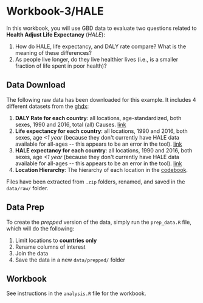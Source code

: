 # Workbook-3/HALE

In this workbook, you will use GBD data to evaluate two questions related to **Health Adjust Life Expectancy** (_HALE_):

1. How do HALE, life expectancy, and DALY rate compare? What is the meaning of these differences?
2. As people live longer, do they live healthier lives (i.e., is a smaller fraction of life spent in poor health)?

## Data Download
The following raw data has been downloaded for this example. It includes 4 different datasets from the [ghdx](http://ghdx.healthdata.org/gbd-results-tool):

1. **DALY Rate for each country**: all locations, age-standardized, both sexes, 1990 and 2016, total (all) Causes. [link](http://ghdx.healthdata.org/gbd-results-tool?params=gbd-api-2016-permalink/6f5916d248678e32b200c85a5b703604)
2. **Life expectancy for each country**: all locations, 1990 and 2016, both sexes, age _<1 year_ (because they don't currently have HALE data available for all-ages -- this appears to be an error in the tool). [link](http://ghdx.healthdata.org/gbd-results-tool?params=gbd-api-2016-permalink/d2eee117ba65fdba96c982622318a07d)
3. **HALE expectancy for each country**: all locations, 1990 and 2016, both sexes, age _<1 year_ (because they don't currently have HALE data available for all-ages -- this appears to be an error in the tool). [link](http://ghdx.healthdata.org/gbd-results-tool?params=gbd-api-2016-permalink/15ca56930c5fb7d869669806e5e179b6)
4. **Location Hierarchy**: The hierarchy of each location in the [codebook](http://ghdx.healthdata.org/sites/default/files/ihme_query_tool/IHME_GBD_2016_CODEBOOK.zip).

Files have been extracted from `.zip` folders, renamed, and saved in the `data/raw/` folder.

## Data Prep
To create the _prepped_ version of the data, simply run the `prep_data.R` file, which will do the following:

1. Limit locations to **countries only**
2. Rename columns of interest
3. Join the data
4. Save the data in a new `data/prepped/` folder

## Workbook
See instructions in the `analysis.R` file for the workbook.